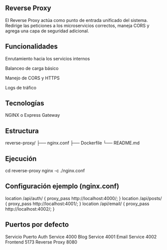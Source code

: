 ## Reverse Proxy

El Reverse Proxy actúa como punto de entrada unificado del sistema.
Redirige las peticiones a los microservicios correctos, maneja CORS y agrega una capa de seguridad adicional.

## Funcionalidades

Enrutamiento hacia los servicios internos

Balanceo de carga básico

Manejo de CORS y HTTPS

Logs de tráfico

## Tecnologías

NGINX o Express Gateway

## Estructura
reverse-proxy/
 ├── nginx.conf
 ├── Dockerfile
 └── README.md

## Ejecución
cd reverse-proxy
nginx -c ./nginx.conf

## Configuración ejemplo (nginx.conf)
location /api/auth/ {
    proxy_pass http://localhost:4000/;
}
location /api/posts/ {
    proxy_pass http://localhost:4001/;
}
location /api/email/ {
    proxy_pass http://localhost:4002/;
}

## Puertos por defecto
Servicio	Puerto
Auth Service	4000
Blog Service	4001
Email Service	4002
Frontend	5173
Reverse Proxy	8080